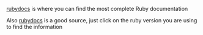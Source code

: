 [rubydocs](https://docs.ruby-lang.org/en/) is where you can find the most complete Ruby documentation

Also [rubydocs](ruby-docs.org) is a good source, just click on the ruby version you are using to find the information
